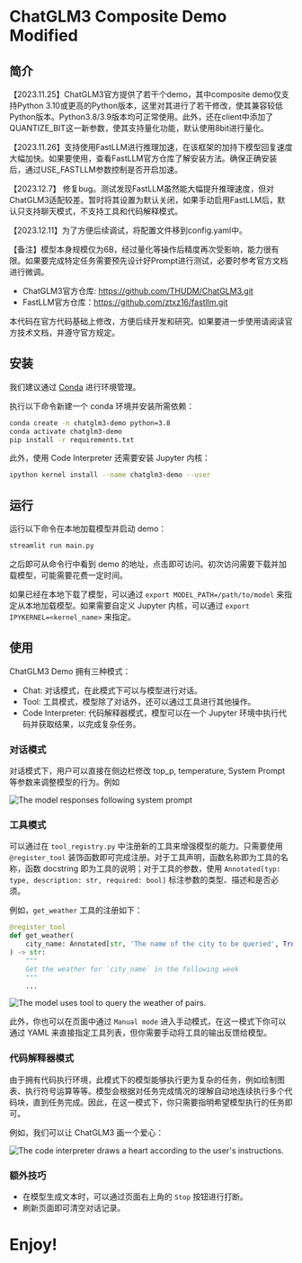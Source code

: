 # ChatGLM3 Composite Demo Modified

## 简介

【2023.11.25】ChatGLM3官方提供了若干个demo，其中composite demo仅支持Python 3.10或更高的Python版本，这里对其进行了若干修改，使其兼容较低Python版本。Python3.8/3.9版本均可正常使用。此外，还在client中添加了QUANTIZE_BIT这一新参数，使其支持量化功能，默认使用8bit进行量化。

【2023.11.26】支持使用FastLLM进行推理加速，在该框架的加持下模型回复速度大幅加快。如果要使用，查看FastLLM官方仓库了解安装方法。确保正确安装后，通过USE_FASTLLM参数控制是否开启加速。

【2023.12.7】 修复bug。测试发现FastLLM虽然能大幅提升推理速度，但对ChatGLM3适配较差。暂时将其设置为默认关闭，如果手动启用FastLLM后，默认只支持聊天模式，不支持工具和代码解释模式。

【2023.12.11】为了方便后续调试，将配置文件移到config.yaml中。

【备注】模型本身规模仅为6B，经过量化等操作后精度再次受影响，能力很有限。如果要完成特定任务需要预先设计好Prompt进行测试，必要时参考官方文档进行微调。

+ ChatGLM3官方仓库: https://github.com/THUDM/ChatGLM3.git
+ FastLLM官方仓库：https://github.com/ztxz16/fastllm.git

本代码在官方代码基础上修改，方便后续开发和研究。如果要进一步使用请阅读官方技术文档，并遵守官方规定。

## 安装

我们建议通过 [Conda](https://docs.conda.io/en/latest/) 进行环境管理。

执行以下命令新建一个 conda 环境并安装所需依赖：

```bash
conda create -n chatglm3-demo python=3.8
conda activate chatglm3-demo
pip install -r requirements.txt
```

此外，使用 Code Interpreter 还需要安装 Jupyter 内核：

```bash
ipython kernel install --name chatglm3-demo --user
```


## 运行

运行以下命令在本地加载模型并启动 demo：

```bash
streamlit run main.py
```

之后即可从命令行中看到 demo 的地址，点击即可访问。初次访问需要下载并加载模型，可能需要花费一定时间。

如果已经在本地下载了模型，可以通过 `export MODEL_PATH=/path/to/model` 来指定从本地加载模型。如果需要自定义 Jupyter 内核，可以通过 `export IPYKERNEL=<kernel_name>` 来指定。

## 使用

ChatGLM3 Demo 拥有三种模式：

- Chat: 对话模式，在此模式下可以与模型进行对话。
- Tool: 工具模式，模型除了对话外，还可以通过工具进行其他操作。
- Code Interpreter: 代码解释器模式，模型可以在一个 Jupyter 环境中执行代码并获取结果，以完成复杂任务。

### 对话模式

对话模式下，用户可以直接在侧边栏修改 top_p, temperature, System Prompt 等参数来调整模型的行为。例如

![The model responses following system prompt](assets/emojis.png)

### 工具模式

可以通过在 `tool_registry.py` 中注册新的工具来增强模型的能力。只需要使用 `@register_tool` 装饰函数即可完成注册。对于工具声明，函数名称即为工具的名称，函数 docstring 即为工具的说明；对于工具的参数，使用 `Annotated[typ: type, description: str, required: bool]` 标注参数的类型、描述和是否必须。

例如，`get_weather` 工具的注册如下：

```python
@register_tool
def get_weather(
    city_name: Annotated[str, 'The name of the city to be queried', True],
) -> str:
    """
    Get the weather for `city_name` in the following week
    """
    ...
```

![The model uses tool to query the weather of pairs.](assets/tool.png)

此外，你也可以在页面中通过 `Manual mode` 进入手动模式，在这一模式下你可以通过 YAML 来直接指定工具列表，但你需要手动将工具的输出反馈给模型。

### 代码解释器模式

由于拥有代码执行环境，此模式下的模型能够执行更为复杂的任务，例如绘制图表、执行符号运算等等。模型会根据对任务完成情况的理解自动地连续执行多个代码块，直到任务完成。因此，在这一模式下，你只需要指明希望模型执行的任务即可。

例如，我们可以让 ChatGLM3 画一个爱心：

![The code interpreter draws a heart according to the user's instructions.](assets/heart.png)

### 额外技巧

- 在模型生成文本时，可以通过页面右上角的 `Stop` 按钮进行打断。
- 刷新页面即可清空对话记录。

# Enjoy!